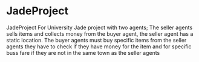 # JadeProject
JadeProject For University
Jade project with two agents;
The seller agents sells items and collects money from the buyer agent, the seller agent has a static location.
The buyer agents must buy specific items from the seller agents they have to check if they have money for the item and for specific buss fare if they are not in the same town as the seller agents
